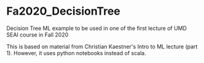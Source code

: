 # Fa2020_DecisionTree
Decision Tree ML example to be used in one of the first lecture of UMD SEAI course in Fall 2020

This is based on material from Christian Kaestner's Intro to ML lecture (part 1). However, it uses python notebooks instead of scala.
